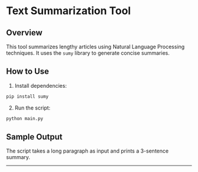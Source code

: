 # Text Summarization Tool

## Overview
This tool summarizes lengthy articles using Natural Language Processing techniques. It uses the `sumy` library to generate concise summaries.

## How to Use
1. Install dependencies:
```bash
pip install sumy
```
2. Run the script:
```bash
python main.py
```

## Sample Output
The script takes a long paragraph as input and prints a 3-sentence summary.

---